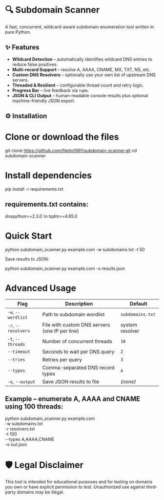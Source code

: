 # 🔍 Subdomain Scanner

A fast, concurrent, wildcard-aware subdomain enumeration tool written in pure Python.

## ✨ Features

* **Wildcard Detection** – automatically identifies wildcard DNS entries to reduce false positives.
* **Multi-record Support** – resolve A, AAAA, CNAME, MX, TXT, NS, etc.
* **Custom DNS Resolvers** – optionally use your own list of upstream DNS servers.
* **Threaded & Resilient** – configurable thread count and retry logic.
* **Progress Bar** – live feedback via `tqdm`.
* **JSON & CLI Output** – human-readable console results plus optional machine-friendly JSON export.

## ⚙️ Installation

# Clone or download the files
git clone https://github.com/filetto1991/subdomain-scanner.git
cd subdomain-scanner

# Install dependencies
pip install -r requirements.txt

## requirements.txt contains:

dnspython>=2.3.0 \n
tqdm>=4.65.0

# Quick Start

python subdomain_scanner.py example.com -w subdomains.txt -t 50

Save results to JSON:

python subdomain_scanner.py example.com -o results.json

# Advanced Usage

| Flag                | Description                                    | Default          |
| ------------------- | ---------------------------------------------- | ---------------- |
| `-w`, `--wordlist`  | Path to subdomain wordlist                     | `subdomains.txt` |
| `-r`, `--resolvers` | File with custom DNS servers (one IP per line) | system resolver  |
| `-t`, `--threads`   | Number of concurrent threads                   | `10`             |
| `--timeout`         | Seconds to wait per DNS query                  | `2`              |
| `--tries`           | Retries per query                              | `3`              |
| `--types`           | Comma-separated DNS record types               | `A`              |
| `-o`, `--output`    | Save JSON results to file                      | *(none)*         |


## Example – enumerate A, AAAA and CNAME using 100 threads:

python subdomain_scanner.py example.com \
  -w subdomains.txt \
  -r resolvers.txt \
  -t 100 \
  --types A,AAAA,CNAME \
  -o out.json

# 🛡️ Legal Disclaimer  

This tool is intended for educational purposes and for testing on domains you own or have explicit permission to test. Unauthorized use against third-party domains may be illegal.

